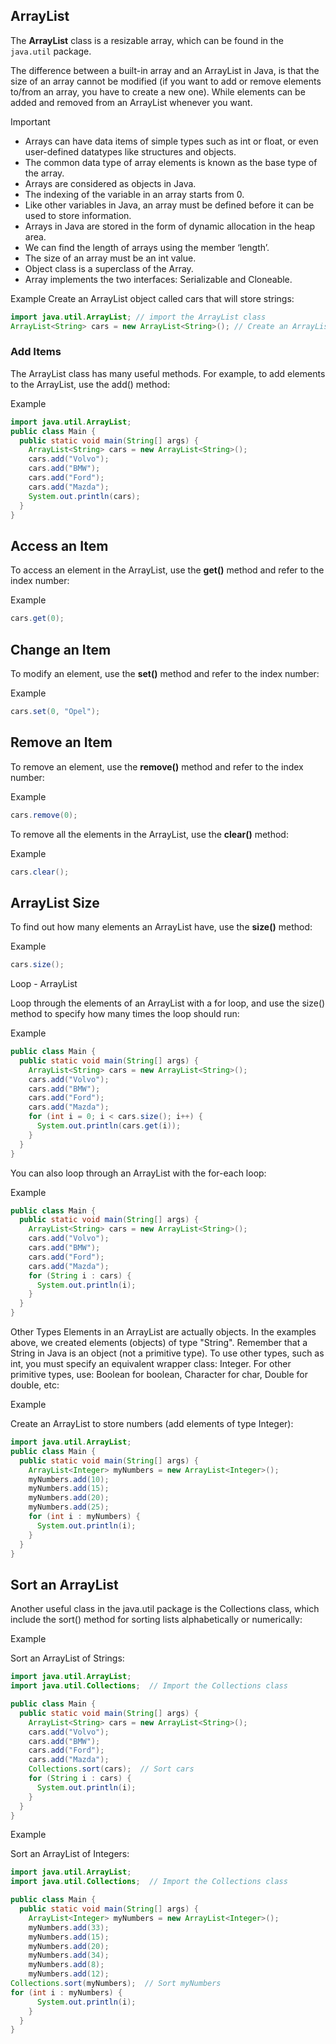 ## ArrayList

The **ArrayList** class is a resizable array, which can be found in the ```java.util``` package.

The difference between a built-in array and an ArrayList in Java, is that the size of an array cannot be modified (if you want to add or remove elements to/from an array, you have to create a new one). While elements can be added and removed from an ArrayList whenever you want. 

Important

- Arrays can have data items of simple types such as int or float, or even user-defined datatypes like structures and objects.
- The common data type of array elements is known as the base type of the array.
- Arrays are considered as objects in Java.
- The indexing of the variable in an array starts from 0.
- Like other variables in Java, an array must be defined before it can be used to store information.
- Arrays in Java are stored in the form of dynamic allocation in the heap area.
- We can find the length of arrays using the member ‘length’.
- The size of an array must be an int value.
- Object class is a superclass of the Array.
- Array implements the two interfaces: Serializable and Cloneable.

Example
Create an ArrayList object called cars that will store strings:

```java
import java.util.ArrayList; // import the ArrayList class
ArrayList<String> cars = new ArrayList<String>(); // Create an ArrayList object
```

### Add Items
The ArrayList class has many useful methods. For example, to add elements to the ArrayList, use the add() method:

Example

```java
import java.util.ArrayList;
public class Main {
  public static void main(String[] args) {
    ArrayList<String> cars = new ArrayList<String>();
    cars.add("Volvo");
    cars.add("BMW");
    cars.add("Ford");
    cars.add("Mazda");
    System.out.println(cars);
  }
}
```

## Access an Item
To access an element in the ArrayList, use the **get()** method and refer to the index number:

Example
```java
cars.get(0);
```

## Change an Item
To modify an element, use the **set()** method and refer to the index number:

Example
```java
cars.set(0, "Opel");
```

## Remove an Item
To remove an element, use the **remove()** method and refer to the index number:

Example
```java
cars.remove(0);
```

To remove all the elements in the ArrayList, use the **clear()** method:

Example
```java
cars.clear();
```

## ArrayList Size
To find out how many elements an ArrayList have, use the **size()** method:

Example
```java
cars.size();
```

Loop - ArrayList

Loop through the elements of an ArrayList with a for loop, and use the size() method to specify how many times the loop should run:

Example
```java
public class Main {
  public static void main(String[] args) {
    ArrayList<String> cars = new ArrayList<String>();
    cars.add("Volvo");
    cars.add("BMW");
    cars.add("Ford");
    cars.add("Mazda");
    for (int i = 0; i < cars.size(); i++) {
      System.out.println(cars.get(i));
    }
  }
}
```

You can also loop through an ArrayList with the for-each loop:

Example
```java
public class Main {
  public static void main(String[] args) {
    ArrayList<String> cars = new ArrayList<String>();
    cars.add("Volvo");
    cars.add("BMW");
    cars.add("Ford");
    cars.add("Mazda");
    for (String i : cars) {
      System.out.println(i);
    }
  }
}
```

Other Types
Elements in an ArrayList are actually objects. In the examples above, we created elements (objects) of type "String". Remember that a String in Java is an object (not a primitive type). To use other types, such as int, you must specify an equivalent wrapper class: Integer. For other primitive types, use: Boolean for boolean, Character for char, Double for double, etc:

Example

Create an ArrayList to store numbers (add elements of type Integer):

```java
import java.util.ArrayList;
public class Main {
  public static void main(String[] args) {
    ArrayList<Integer> myNumbers = new ArrayList<Integer>();
    myNumbers.add(10);
    myNumbers.add(15);
    myNumbers.add(20);
    myNumbers.add(25);
    for (int i : myNumbers) {
      System.out.println(i);
    }
  }
}
```

## Sort an ArrayList
Another useful class in the java.util package is the Collections class, which include the sort() method for sorting lists alphabetically or numerically:

Example

Sort an ArrayList of Strings:

```java
import java.util.ArrayList;
import java.util.Collections;  // Import the Collections class

public class Main {
  public static void main(String[] args) {
    ArrayList<String> cars = new ArrayList<String>();
    cars.add("Volvo");
    cars.add("BMW");
    cars.add("Ford");
    cars.add("Mazda");
    Collections.sort(cars);  // Sort cars
    for (String i : cars) {
      System.out.println(i);
    }
  }
}
```

Example

Sort an ArrayList of Integers:

```java
import java.util.ArrayList;
import java.util.Collections;  // Import the Collections class

public class Main {
  public static void main(String[] args) {
    ArrayList<Integer> myNumbers = new ArrayList<Integer>();
    myNumbers.add(33);
    myNumbers.add(15);
    myNumbers.add(20);
    myNumbers.add(34);
    myNumbers.add(8);
    myNumbers.add(12);
Collections.sort(myNumbers);  // Sort myNumbers
for (int i : myNumbers) {
      System.out.println(i);
    }
  }
}
```
